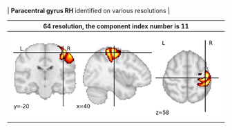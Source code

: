 


| **Paracentral gyrus RH** identified on various resolutions |

| 64 resolution, the component index number is 11|  
|:---:|  
| ![Component 64](../64/final/11.jpg "From component 64: Paracentral gyrus RH") |